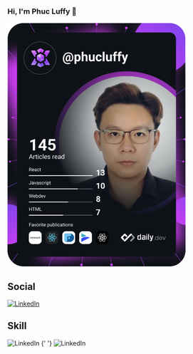 ### Hi, I'm Phuc Luffy 👋

<a href="https://app.daily.dev/DailyDevTips"><img src="https://github.com/HuuPhucDang/HuuPhucDang/blob/main/devcard.svg" width="400" alt="Phuc Luffys's Dev Card"/></a>

## Social
<a href="https://www.linkedin.com/in/phuc-luffy/" target="_blank"><img src="https://img.shields.io/badge/LinkedIn-0077B5?style=for-the-badge&logo=linkedin&logoColor=white" alt="LinkedIn"/></a>

## Skill
<span>
  <img src="https://img.shields.io/badge/LinkedIn-0077B5?style=for-the-badge&logo=linkedin&logoColor=white" alt="LinkedIn"/>
  {' '}
  <img src="https://img.shields.io/badge/LinkedIn-0077B5?style=for-the-badge&logo=linkedin&logoColor=white" alt="LinkedIn"/>
</span>

<!--
**HuuPhucDang/HuuPhucDang** is a ✨ _special_ ✨ repository because its `README.md` (this file) appears on your GitHub profile.

Here are some ideas to get you started:

- 🔭 I’m currently working on ...
- 🌱 I’m currently learning ...
- 👯 I’m looking to collaborate on ...
- 🤔 I’m looking for help with ...
- 💬 Ask me about ...
- 📫 How to reach me: ...
- 😄 Pronouns: ...
- ⚡ Fun fact: ...
-->
